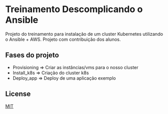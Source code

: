 
# Treinamento Descomplicando o Ansible

Projeto do treinamento para instalação de um cluster Kubernetes utilizando o Ansible + AWS.
Projeto com contribuição dos alunos.

## Fases do projeto
- Provisioning => Criar as instâncias/vms para o nosso cluster
- Install_k8s => Criação do cluster k8s
- Deploy_app => Deploy de uma aplicação exemplo

## License
[MIT](https://choosealicense.com/licenses/mit/)
